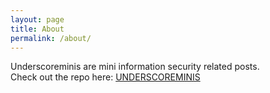 ```yaml
---
layout: page
title: About
permalink: /about/
---
```


Underscoreminis are mini information security related posts. 
<br>
Check out the repo here: [UNDERSCOREMINIS](https://github.com/underscoremin/underscoremin.github.io)

